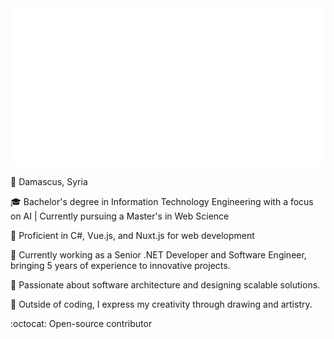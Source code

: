 <div style="width: 100%;">
    <img src="header.svg">
</div>

:city_sunset: Damascus, Syria

:mortar_board: Bachelor's degree in Information Technology Engineering with a focus on AI | Currently pursuing a Master's in Web Science

:wrench: Proficient in C#, Vue.js, and Nuxt.js for web development

:briefcase: Currently working as a Senior .NET Developer and Software Engineer, bringing 5 years of experience to innovative projects.

:thinking: Passionate about software architecture and designing scalable solutions.

:art: Outside of coding, I express my creativity through drawing and artistry.

:octocat: Open-source contributor